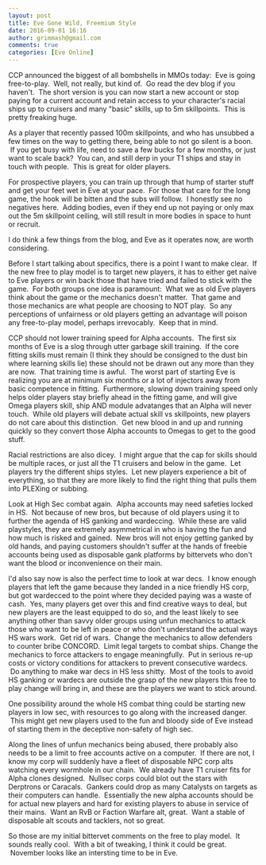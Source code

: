 ```yaml
---
layout: post
title: Eve Gone Wild, Freemium Style
date: 2016-09-01 16:16
author: grimmash@gmail.com
comments: true
categories: [Eve Online]
---
```

​CCP announced the biggest of all bombshells in MMOs today: &nbsp;Eve is going free-to-play. &nbsp;Well, not really, but kind of. &nbsp;Go read the dev blog if you haven't. &nbsp;The short version is you can now start a new account or stop paying for a current account and retain access to your character's racial ships up to cruisers and many "basic" skills, up to 5m skillpoints. &nbsp;This is pretty freaking huge.

As a player that recently passed 100m skillpoints, and who has unsubbed a few times on the way to getting there, being able to not go silent is a boon. &nbsp;If you get busy with life, need to save a few bucks for a few months, or just want to scale back? &nbsp;You can, and still derp in your T1 ships and stay in touch with people. &nbsp;This is great for older players.

For prospective players, you can train up through that hump of starter stuff and get your feet wet in Eve at your pace. &nbsp;For those that care for the long game, the hook will be bitten and the subs will follow. &nbsp;I honestly see no negatives here. &nbsp;Adding bodies, even if they end up not paying or only max out the 5m skillpoint ceiling, will still result in more bodies in space to hunt or recruit.

I do think a few things from the blog, and Eve as it operates now, are worth considering.

Before I start talking about specifics, there is a point I want to make clear. &nbsp;If the new free to play model is to target new players, it has to either get naive to Eve players or win back those that have tried and failed to stick with the game. &nbsp;For both groups one idea is paramount: &nbsp;What we as old Eve players think about the game or the mechanics doesn't matter. &nbsp;That game and those mechanics are what people are choosing to NOT play. &nbsp;So any perceptions of unfairness or old players getting an advantage will poison any free-to-play model, perhaps irrevocably. &nbsp;Keep that in mind.

CCP should not lower training speed for Alpha accounts. &nbsp;The first six months of Eve is a slog through utter garbage skill training. &nbsp;If the core fitting skills must remain (I think they should be consigned to the dust bin where learning skills lie) these should not be drawn out any more than they are now. &nbsp;That training time is awful. &nbsp;The worst part of starting Eve is realizing you are at minimum six months or a lot of injectors away from basic competence in fitting. &nbsp;Furthermore, slowing down training speed only helps older players stay briefly ahead in the fitting game, and will give Omega players skill, ship AND module advatanges that an Alpha will never touch. &nbsp;While old players will debate actual skill vs skillpoints, new players do not care about this distinction. &nbsp;Get new blood in and up and running quickly so they convert those Alpha accounts to Omegas to get to the good stuff.

Racial restrictions are also dicey. &nbsp;I might argue that the cap for skills should be multiple races, or just all the T1 cruisers and below in the game. &nbsp;Let players try the different ships styles. &nbsp;Let new players experience a bit of everything, so that they are more likely to find the right thing that pulls them into PLEXing or subbing.

Look at High Sec combat again. &nbsp;Alpha accounts may need safeties locked in HS. &nbsp;Not because of new bros, but because of old players using it to further the agenda of HS ganking and wardeccing. &nbsp;While these are valid playstyles, they are extremely asymmetrical in who is having the fun and how much is risked and gained. &nbsp;New bros will not enjoy getting ganked by old hands, and paying customers shouldn't suffer at the hands of freebie accounts being used as disposable gank platforms by bittervets who don't want the blood or inconvenience on their main. &nbsp;

I'd also say now is also the perfect time to look at war decs. &nbsp;I know enough players that left the game because they landed in a nice friendly HS corp, but got wardecced to the point where they decided paying was a waste of cash. &nbsp;Yes, many players get over this and find creative ways to deal, but new players are the least equipped to do so, and the least likely to see anything other than savvy older groups using unfun mechanics to attack those who want to be left in peace or who don't understand the actual ways HS wars work. &nbsp;Get rid of wars. &nbsp;Change the mechanics to allow defenders to counter bribe CONCORD. &nbsp;Limit legal targets to combat ships. Change the mechanics to force attackers to engage meaningfully. &nbsp;Put in serious re-up costs or victory conditions for attackers to prevent consecutive wardecs. &nbsp;Do anything to make war decs in HS less shitty. &nbsp;Most of the tools to avoid HS ganking or wardecs are outside the grasp of the new players this free to play change will bring in, and these are the players we want to stick around.

One possibility around the whole HS combat thing could be starting new players in low sec, with resources to go along with the increased danger. &nbsp;This might get new players used to the fun and bloody side of Eve instead of starting them in the deceptive non-safety of high sec.

Along the lines of unfun mechanics being abused, there probably also needs to be a limit to free accounts active on a computer. &nbsp;If there are not, I know my corp will suddenly have a fleet of disposable NPC corp alts watching every wormhole in our chain. &nbsp;We already have T1 cruiser fits for Alpha clones designed. &nbsp;Nullsec corps could blot out the stars with Derptrons or Caracals. &nbsp;Gankers could drop as many Catalysts on targets as their computers can handle. &nbsp;Essentially the new alpha accounts should be for actual new players and hard for existing players to abuse in service of their mains. &nbsp;Want an RvB or Faction Warfare alt, great. &nbsp;Want a stable of disposable alt scouts and tacklers, not so great.

So those are my initial bittervet comments on the free to play model. &nbsp;It sounds really cool. &nbsp;With a bit of tweaking, I think it could be great. &nbsp;November looks like an intersting time to be in Eve.
&nbsp;
